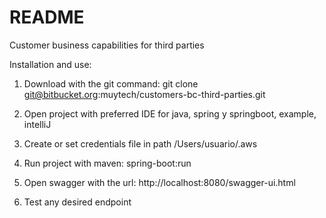 # README #
Customer business capabilities for third parties

Installation and use:

1. Download with the git command:
   git clone git@bitbucket.org:muytech/customers-bc-third-parties.git

2. Open project with preferred IDE for java, spring y springboot, example, intelliJ
3. Create or set credentials file in path /Users/usuario/.aws
4. Run project with maven: spring-boot:run
5. Open swagger with the url: http://localhost:8080/swagger-ui.html
6. Test any desired endpoint